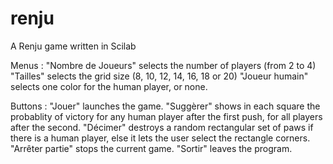 # renju
A Renju game written in Scilab

Menus :
"Nombre de Joueurs" selects the number of players (from 2 to 4)
"Tailles" selects the grid size (8, 10, 12, 14, 16, 18 or 20)
"Joueur humain" selects one color for the human player, or none.

Buttons :
"Jouer" launches the game.
"Suggèrer" shows in each square the probablity of victory for any human player after the first push, for all players after the second.
"Décimer" destroys a random rectangular set of paws if there is a human player, else it lets the user select the rectangle corners.
"Arrêter partie" stops the current game.
"Sortir" leaves the program.
